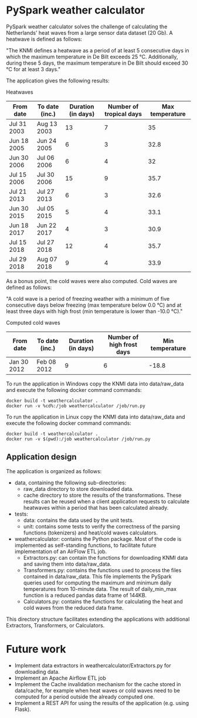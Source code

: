 # PySpark weather calculator

PySpark weather calculator solves the challenge of calculating the Netherlands' heat waves from a large sensor data dataset (20 Gb). A heatwave is defined as follows:

"The KNMI defines a heatwave as a period of at least 5 consecutive days in which the maximum temperature in De Bilt exceeds 25 °C.
Additionally, during these 5 days, the maximum temperature in De Bilt should exceed 30 °C for at least 3 days."

The application gives the following results:

Heatwaves

| From date   | To date (inc.) | Duration (in days) | Number of tropical days | Max temperature |
| ------------| -------------  | ------------------ | ----------------------- | --------------- |
| Jul 31 2003 | Aug 13 2003    |                 13 |                       7 |            35   |
| Jun 18 2005 | Jun 24 2005    |                  6 |                       3 |            32.8 |
| Jun 30 2006 | Jul 06 2006    |                  6 |                       4 |            32   |
| Jul 15 2006 | Jul 30 2006    |                 15 |                       9 |            35.7 |
| Jul 21 2013 | Jul 27 2013    |                  6 |                       3 |            32.6 |
| Jun 30 2015 | Jul 05 2015    |                  5 |                       4 |            33.1 |
| Jun 18 2017 | Jun 22 2017    |                  4 |                       3 |            30.9 |
| Jul 15 2018 | Jul 27 2018    |                 12 |                       4 |            35.7 |
| Jul 29 2018 | Aug 07 2018    |                  9 |                       4 |            33.9 |


As a bonus point, the cold waves were also computed. Cold waves are defined as follows:

"A cold wave is a period of freezing weather with a minimum of five consecutive days below 
freezing (max temperature below 0.0 °C) and at least three days with high frost (min temperature is lower than -10.0 °C)."

Computed cold waves

| From date   | To date (inc.) | Duration (in days) | Number of high frost days | Min temperature |
| ------------| -------------  | ------------------ | ------------------------- | --------------- |
| Jan 30 2012 | Feb 08 2012    |                  9 |                         6 |           -18.8 |

To run the application in Windows copy the KNMI data into data/raw_data and execute the following docker command commands:

    docker build -t weathercalculator .
    docker run -v %cd%:/job weathercalculator /job/run.py
    
To run the application in Linux copy the KNMI data into data/raw_data and execute the following docker command commands:

    docker build -t weathercalculator .
    docker run -v $(pwd):/job weathercalculator /job/run.py

## Application design

The application is organized as follows:
+ data, containing the following sub-directories:
    + raw_data directory to store downloaded data.
    + cache directory to store the results of the transformations. These results can be reused when a client application 
    requests to calculate heatwaves within a period that has been calculated already.
+ tests:
    + data: contains the data used by the unit tests.
    + unit: contains some tests to verify the correctness of the parsing functions (tokenizers) and heat/cold waves calculators.
+ weathercalculator: contains the Python package. Most of the code is implemented as self-standing functions, 
to facilitate future implementation of an AirFlow ETL job.
    + Extractors.py: can contain the functions for downloading KNMI data and saving them into data/raw_data.
    + Transformers.py: contains the functions used to process the files contained in data/raw_data. 
    This file implements the PySpark queries used for computing the maximum and minimum daily temperatures from 10-minute data. 
    The result of daily_min_max function is a reduced pandas data frame of 144KB. 
    + Calculators.py: contains the functions for calculating the heat and cold waves from the reduced data frame.

This directory structure facilitates extending the applications with additional Extractors, Transformers, or Calculators.

# Future work

+ Implement data extractors in weathercalculator/Extractors.py for downloading data.
+ Implement an Apache Airflow ETL job
+ Implement the Cache invalidation mechanism for the cache stored in data/cache, for example when heat waves or cold waves 
need to be computed for a period outside the already computed one. 
+ Implement a REST API for using the results of the application (e.g. using Flask).
